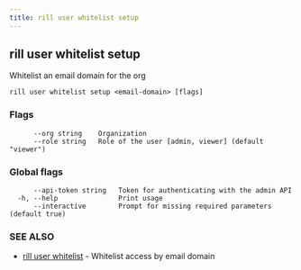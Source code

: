 ```yaml
---
title: rill user whitelist setup
---
```

## rill user whitelist setup

Whitelist an email domain for the org

```
rill user whitelist setup <email-domain> [flags]
```

### Flags

```
      --org string    Organization
      --role string   Role of the user [admin, viewer] (default "viewer")
```

### Global flags

```
      --api-token string   Token for authenticating with the admin API
  -h, --help               Print usage
      --interactive        Prompt for missing required parameters (default true)
```

### SEE ALSO

* [rill user whitelist](whitelist.md)	 - Whitelist access by email domain


